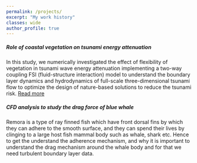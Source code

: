 ```yaml
---
permalink: /projects/
excerpt: "My work history"
classes: wide
author_profile: true
---
```

##### Role of coastal vegetation on tsunami energy attenuation
In this study, we numerically investigated the effect of flexibility of vegetation in tsunami wave energy attenuation implementing a two-way coupling FSI (fluid-structure interaction) model to understand the boundary layer dynamics and hydrodynamics of full-scale three-dimensional tsunami flow to optimize the design of nature-based solutions to reduce the tsunami risk. [Read more](/articles/2022-fsi)
##### CFD analysis to study the drag force of blue whale
Remora is a type of ray finned fish which have front dorsal fins by which they can adhere to the smooth surface, and they can spend their lives by clinging to a large host fish mammal body such as whale, shark etc. Hence to get the understand the adherence mechanism, and why it is important to understand the
drag mechanism around the whale body and for that we need turbulent boundary layer
data.


<!-- header:
  overlay_color: "#5e616c"
  overlay_image: /assets/images/mm-home-page-feature.jpg
  actions:
    - label: "<i class='fas fa-download'></i> Install now"
      url: "/docs/quick-start-guide/"

feature_row:
  - image_path: /assets/images/LI-Logo.png
    alt: "customizable"
    title: "Super customizable"
    excerpt: "Everything from the menus, sidebars, comments, and more can be configured or set with YAML Front Matter."
    url: "/docs/configuration/"
    btn_class: "btn--primary"
    btn_label: "Learn more"
  - image_path: /assets/images/LI-Logo.png
    alt: "fully responsive"
    title: "Responsive layouts"
    excerpt: "Built with HTML5 + CSS3. All layouts are fully responsive with helpers to augment your content."
    url: "/docs/layouts/"
    btn_class: "btn--primary"
    btn_label: "Learn more"
  - image_path: /assets/images/LI-Logo.png
    alt: "100% free"
    title: "100% free"
    excerpt: "Free to use however you want under the MIT License. Clone it, fork it, customize it... whatever!"
    url: "/docs/license/"
  btn_class: "btn--primary"
 btn_label: "Learn more"  -->
